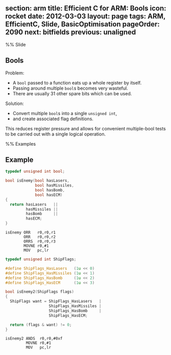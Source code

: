 section: arm
title: Efficient C for ARM: Bools
icon: rocket
date: 2012-03-03
layout: page
tags: ARM, EfficientC, Slide, BasicOptimisation
pageOrder: 2090
next: bitfields
previous: unaligned
----

%% Slide

## Bools

Problem:

* A `bool` passed to a function eats up a whole register by itself.
* Passing around multiple `bool`s becomes very wasteful.
* There are usually 31 other spare bits which can be used.

Solution:

* Convert multiple `bool`s into a single `unsigned int`,
* and create associated flag definitions.

This reduces register pressure and allows for convenient multiple-bool tests to
be carried out with a single logical operation.

%% Examples

## Example
``` c
typedef unsigned int bool;

bool isEnemy(bool hasLasers,
             bool hasMissiles,
             bool hasBomb,
             bool hasECM)
{
  return hasLasers   ||
         hasMissiles ||
         hasBomb     ||
         hasECM;
}
```

``` arm
isEnemy ORR   r0,r0,r1
        ORR   r0,r0,r2
        ORRS  r0,r0,r3
        MOVNE r0,#1
        MOV   pc,lr
```

``` c
typedef unsigned int ShipFlags;

#define ShipFlags_HasLasers   (1u << 0)
#define ShipFlags_HasMissiles (1u << 1)
#define ShipFlags_HasBomb     (1u << 2)
#define ShipFlags_HasECM      (1u << 3)

bool isEnemy2(ShipFlags flags)
{
  ShipFlags want = ShipFlags_HasLasers   |
                   ShipFlags_HasMissiles |
                   ShipFlags_HasBomb     |
                   ShipFlags_HasECM;

  return (flags & want) != 0;
}
```

``` arm
isEnemy2 ANDS  r0,r0,#0xf
         MOVNE r0,#1
         MOV   pc,lr
```
